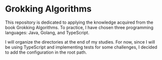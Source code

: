 # Grokking Algorithms
This repository is dedicated to applying the knowledge acquired from the book Grokking Algorithms. To practice, I have chosen three programming languages: Java, Golang, and TypeScript.

I will organize the directories at the end of my studies. For now, since I will be using TypeScript and implementing tests for some challenges, I decided to add the configuration in the root path.
